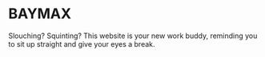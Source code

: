 # BAYMAX
Slouching? Squinting? This website is your new work buddy, reminding you to sit up straight and give your eyes a break.

